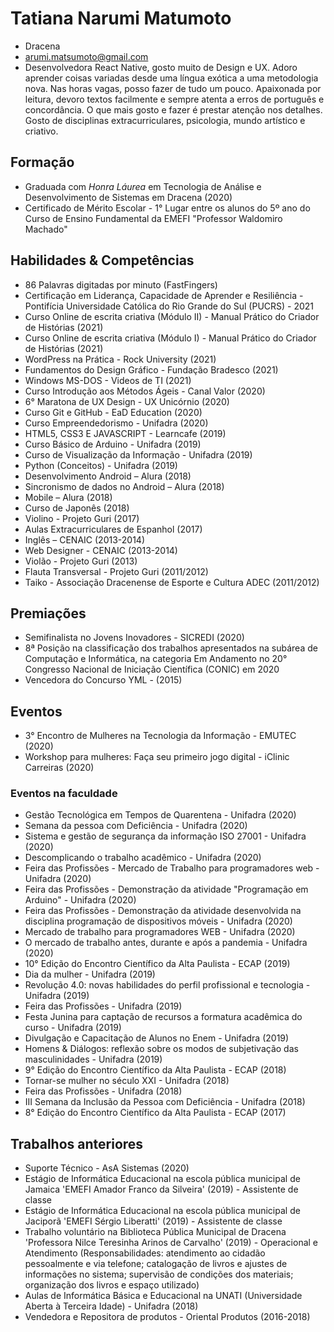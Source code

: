 # Tatiana Narumi Matumoto 

- Dracena 
- arumi.matsumoto@gmail.com
- Desenvolvedora React Native, gosto muito de Design e UX. Adoro aprender coisas variadas desde uma língua exótica a uma metodologia nova. Nas horas vagas, posso fazer de tudo um pouco. Apaixonada por leitura, devoro textos facilmente e sempre atenta a erros de português e concordância. O que mais gosto e fazer é prestar atenção nos detalhes. Gosto de disciplinas extracurriculares, psicologia, mundo artístico e criativo. 


## Formação

- Graduada com <em>Honra Láurea</em> em Tecnologia de Análise e Desenvolvimento de Sistemas em Dracena (2020)
- Certificado de Mérito Escolar - 1° Lugar entre os alunos do 5º ano do Curso de Ensino Fundamental da EMEFI "Professor Waldomiro Machado"


## Habilidades & Competências

- 86 Palavras digitadas por minuto (FastFingers)
- Certificação em Liderança, Capacidade de Aprender e Resiliência - Pontifícia Universidade Católica do Rio Grande do Sul (PUCRS) - 2021
- Curso Online de escrita criativa (Módulo II) - Manual Prático do Criador de Histórias (2021) 
- Curso Online de escrita criativa (Módulo I) - Manual Prático do Criador de Histórias (2021) 
- WordPress na Prática - Rock University (2021) 
- Fundamentos do Design Gráfico - Fundação Bradesco (2021)
- Windows MS-DOS - Videos de TI (2021)
- Curso Introdução aos Métodos Ágeis - Canal Valor (2020)
- 6° Maratona de UX Design - UX Unicórnio (2020)
- Curso Git e GitHub - EaD Education (2020)
- Curso Empreendedorismo - Unifadra (2020)
- HTML5, CSS3 E JAVASCRIPT - Learncafe (2019)
- Curso Básico de Arduino - Unifadra (2019)
- Curso de Visualização da Informação - Unifadra (2019)
- Python (Conceitos) - Unifadra (2019)
- Desenvolvimento Android – Alura (2018) 
- Sincronismo de dados no Android – Alura (2018)
- Mobile – Alura (2018)
- Curso de Japonês (2018)
- Violino - Projeto Guri (2017)
- Aulas Extracurriculares de Espanhol (2017)
- Inglês – CENAIC (2013-2014)
- Web Designer - CENAIC (2013-2014)
- Violão - Projeto Guri (2013)
- Flauta Transversal - Projeto Guri (2011/2012)
- Taiko - Associação Dracenense de Esporte e Cultura ADEC (2011/2012)

## Premiações

- Semifinalista no Jovens Inovadores - SICREDI (2020)
- 8ª Posição na classificação dos trabalhos apresentados na subárea de Computação e Informática, na categoria Em Andamento no 20° Congresso Nacional de Iniciação Científica (CONIC) em 2020
- Vencedora do Concurso YML - (2015)


## Eventos

- 3° Encontro de Mulheres na Tecnologia da Informação - EMUTEC (2020)
- Workshop para mulheres: Faça seu primeiro jogo digital - iClinic Carreiras (2020)

### Eventos na faculdade

- Gestão Tecnológica em Tempos de Quarentena  - Unifadra (2020)
- Semana da pessoa com Deficiência - Unifadra (2020)
- Sistema e gestão de segurança da informação ISO 27001 - Unifadra (2020)
- Descomplicando o trabalho acadêmico - Unifadra (2020)
- Feira das Profissões - Mercado de Trabalho para programadores web - Unifadra (2020)
- Feira das Profissões - Demonstração da atividade "Programação em Arduino" - Unifadra (2020)
- Feira das Profissões - Demonstração da atividade desenvolvida na disciplina programação de dispositivos móveis - Unifadra (2020)
- Mercado de trabalho para programadores WEB - Unifadra (2020)
- O mercado de trabalho antes, durante e após a pandemia - Unifadra (2020)
- 10° Edição do Encontro Científico da Alta Paulista - ECAP (2019)
- Dia da mulher - Unifadra (2019)
- Revolução 4.0: novas habilidades do perfil profissional e tecnologia - Unifadra (2019)
- Feira das Profissões - Unifadra (2019)
- Festa Junina para captação de recursos a formatura acadêmica do curso - Unifadra (2019)
- Divulgação e Capacitação de Alunos no Enem - Unifadra (2019)
- Homens & Diálogos: reflexão sobre os modos de subjetivação das masculinidades - Unifadra (2019)
- 9° Edição do Encontro Científico da Alta Paulista - ECAP (2018)
- Tornar-se mulher no século XXI - Unifadra (2018)
- Feira das Profissões - Unifadra (2018)
- III Semana da Inclusão da Pessoa com Deficiência - Unifadra (2018)
- 8° Edição do Encontro Científico da Alta Paulista - ECAP (2017) 

## Trabalhos anteriores

- Suporte Técnico - AsA Sistemas (2020) 
- Estágio de Informática Educacional na escola pública municipal de Jamaica  'EMEFI Amador Franco da Silveira' (2019) - Assistente de classe
- Estágio de Informática Educacional na escola pública municipal de Jaciporã 'EMEFI Sérgio Liberatti' (2019) - Assistente de classe
- Trabalho voluntário na Biblioteca Pública Municipal de Dracena 'Professora Nilce Teresinha Arinos de Carvalho' (2019) - Operacional e Atendimento 
(Responsabilidades: atendimento ao cidadão pessoalmente e via telefone; catalogação de livros e ajustes de informações no sistema; supervisão de condições dos materiais; organização dos livros e espaço utilizado)
- Aulas de Informática Básica e Educacional na UNATI (Universidade Aberta à Terceira Idade) - Unifadra (2018)
- Vendedora e Repositora de produtos - Oriental Produtos (2016-2018)

